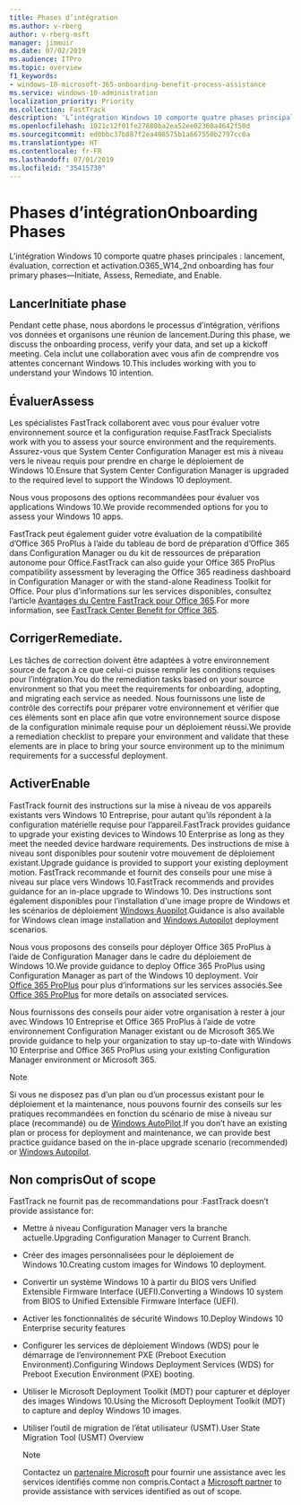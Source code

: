 ```yaml
---
title: Phases d’intégration
ms.author: v-rberg
author: v-rberg-msft
manager: jimmuir
ms.date: 07/02/2019
ms.audience: ITPro
ms.topic: overview
f1_keywords:
- windows-10-microsoft-365-onboarding-benefit-process-assistance
ms.service: windows-10-administration
localization_priority: Priority
ms.collection: FastTrack
description: 'L’intégration Windows 10 comporte quatre phases principales : lancement, évaluation, correction et activation.'
ms.openlocfilehash: 1021c12f01fe27880ba2ea52ee02360a4642f50d
ms.sourcegitcommit: ed0bbc37b887f2ea408575b1a667550b2797cc0a
ms.translationtype: HT
ms.contentlocale: fr-FR
ms.lasthandoff: 07/01/2019
ms.locfileid: "35415730"
---
```

# <a name="onboarding-phases"></a><span data-ttu-id="8115d-103">Phases d’intégration</span><span class="sxs-lookup"><span data-stu-id="8115d-103">Onboarding Phases</span></span>

<span data-ttu-id="8115d-104">L’intégration Windows 10 comporte quatre phases principales : lancement, évaluation, correction et activation.</span><span class="sxs-lookup"><span data-stu-id="8115d-104">O365_W14_2nd onboarding has four primary phases—Initiate, Assess, Remediate, and Enable.</span></span>

## <a name="initiate"></a><span data-ttu-id="8115d-105">Lancer</span><span class="sxs-lookup"><span data-stu-id="8115d-105">Initiate phase</span></span>

<span data-ttu-id="8115d-106">Pendant cette phase, nous abordons le processus d’intégration, vérifions vos données et organisons une réunion de lancement.</span><span class="sxs-lookup"><span data-stu-id="8115d-106">During this phase, we discuss the onboarding process, verify your data, and set up a kickoff meeting.</span></span> <span data-ttu-id="8115d-107">Cela inclut une collaboration avec vous afin de comprendre vos attentes concernant Windows 10.</span><span class="sxs-lookup"><span data-stu-id="8115d-107">This includes working with you to understand your Windows 10 intention.</span></span>

## <a name="assess"></a><span data-ttu-id="8115d-108">Évaluer</span><span class="sxs-lookup"><span data-stu-id="8115d-108">Assess</span></span>

<span data-ttu-id="8115d-109">Les spécialistes FastTrack collaborent avec vous pour évaluer votre environnement source et la configuration requise.</span><span class="sxs-lookup"><span data-stu-id="8115d-109">FastTrack Specialists work with you to assess your source environment and the requirements.</span></span> <span data-ttu-id="8115d-110">Assurez-vous que System Center Configuration Manager est mis à niveau vers le niveau requis pour prendre en charge le déploiement de Windows 10.</span><span class="sxs-lookup"><span data-stu-id="8115d-110">Ensure that System Center Configuration Manager is upgraded to the required level to support the Windows 10 deployment.</span></span> 

<span data-ttu-id="8115d-111">Nous vous proposons des options recommandées pour évaluer vos applications Windows 10.</span><span class="sxs-lookup"><span data-stu-id="8115d-111">We provide recommended options for you to assess your Windows 10 apps.</span></span>

<span data-ttu-id="8115d-112">FastTrack peut également guider votre évaluation de la compatibilité d’Office 365 ProPlus à l’aide du tableau de bord de préparation d’Office 365 dans Configuration Manager ou du kit de ressources de préparation autonome pour Office.</span><span class="sxs-lookup"><span data-stu-id="8115d-112">FastTrack can also guide your Office 365 ProPlus compatibility assessment by leveraging the Office 365 readiness dashboard in Configuration Manager or with the stand-alone Readiness Toolkit for Office.</span></span> <span data-ttu-id="8115d-113">Pour plus d’informations sur les services disponibles, consultez l’article [Avantages du Centre FastTrack pour Office 365](O365-fasttrack-benefit-for-office-365.md).</span><span class="sxs-lookup"><span data-stu-id="8115d-113">For more information, see [FastTrack Center Benefit for Office 365](O365-fasttrack-benefit-for-office-365.md).</span></span> 

## <a name="remediate"></a><span data-ttu-id="8115d-114">Corriger</span><span class="sxs-lookup"><span data-stu-id="8115d-114">Remediate.</span></span>

<span data-ttu-id="8115d-115">Les tâches de correction doivent être adaptées à votre environnement source de façon à ce que celui-ci puisse remplir les conditions requises pour l’intégration.</span><span class="sxs-lookup"><span data-stu-id="8115d-115">You do the remediation tasks based on your source environment so that you meet the requirements for onboarding, adopting, and migrating each service as needed.</span></span> <span data-ttu-id="8115d-116">Nous fournissons une liste de contrôle des correctifs pour préparer votre environnement et vérifier que ces éléments sont en place afin que votre environnement source dispose de la configuration minimale requise pour un déploiement réussi.</span><span class="sxs-lookup"><span data-stu-id="8115d-116">We provide a remediation checklist to prepare your environment and validate that these elements are in place to bring your source environment up to the minimum requirements for a successful deployment.</span></span> 

## <a name="enable"></a><span data-ttu-id="8115d-117">Activer</span><span class="sxs-lookup"><span data-stu-id="8115d-117">Enable</span></span>

<span data-ttu-id="8115d-118">FastTrack fournit des instructions sur la mise à niveau de vos appareils existants vers Windows 10 Entreprise, pour autant qu’ils répondent à la configuration matérielle requise pour l’appareil.</span><span class="sxs-lookup"><span data-stu-id="8115d-118">FastTrack provides guidance to upgrade your existing devices to Windows 10 Enterprise as long as they meet the needed device hardware requirements.</span></span> <span data-ttu-id="8115d-119">Des instructions de mise à niveau sont disponibles pour soutenir votre mouvement de déploiement existant.</span><span class="sxs-lookup"><span data-stu-id="8115d-119">Upgrade guidance is provided to support your existing deployment motion.</span></span> <span data-ttu-id="8115d-120">FastTrack recommande et fournit des conseils pour une mise à niveau sur place vers Windows 10.</span><span class="sxs-lookup"><span data-stu-id="8115d-120">FastTrack recommends and provides guidance for an in-place upgrade to Windows 10.</span></span> <span data-ttu-id="8115d-121">Des instructions sont également disponibles pour l’installation d'une image propre de Windows et les scénarios de déploiement [Windows Auopilot](EMS-onboarding-phases.md#windows-autopilot).</span><span class="sxs-lookup"><span data-stu-id="8115d-121">Guidance is also available for Windows clean image installation and [Windows Autopilot](EMS-onboarding-phases.md#windows-autopilot) deployment scenarios.</span></span> 

<span data-ttu-id="8115d-122">Nous vous proposons des conseils pour déployer Office 365 ProPlus à l’aide de Configuration Manager dans le cadre du déploiement de Windows 10.</span><span class="sxs-lookup"><span data-stu-id="8115d-122">We provide guidance to deploy Office 365 ProPlus using Configuration Manager as part of the Windows 10 deployment.</span></span> <span data-ttu-id="8115d-123">Voir [Office 365 ProPlus](O365-onboarding-and-migration.md#office-365-proplus) pour plus d’informations sur les services associés.</span><span class="sxs-lookup"><span data-stu-id="8115d-123">See [Office 365 ProPlus](O365-onboarding-and-migration.md#office-365-proplus) for more details on associated services.</span></span>

<span data-ttu-id="8115d-124">Nous fournissons des conseils pour aider votre organisation à rester à jour avec Windows 10 Entreprise et Office 365 ProPlus à l’aide de votre environnement Configuration Manager existant ou de Microsoft 365.</span><span class="sxs-lookup"><span data-stu-id="8115d-124">We provide guidance to help your organization to stay up-to-date with Windows 10 Enterprise and Office 365 ProPlus using your existing Configuration Manager environment or Microsoft 365.</span></span>

> [!NOTE]
> <span data-ttu-id="8115d-125">Si vous ne disposez pas d’un plan ou d’un processus existant pour le déploiement et la maintenance, nous pouvons fournir des conseils sur les pratiques recommandées en fonction du scénario de mise à niveau sur place (recommandé) ou de [Windows AutoPilot](EMS-onboarding-phases.md#windows-autopilot).</span><span class="sxs-lookup"><span data-stu-id="8115d-125">If you don’t have an existing plan or process for deployment and maintenance, we can provide best practice guidance based on the in-place upgrade scenario (recommended) or [Windows Autopilot](EMS-onboarding-phases.md#windows-autopilot).</span></span>

## <a name="out-of-scope"></a><span data-ttu-id="8115d-126">Non compris</span><span class="sxs-lookup"><span data-stu-id="8115d-126">Out of scope</span></span>

<span data-ttu-id="8115d-127">FastTrack ne fournit pas de recommandations pour :</span><span class="sxs-lookup"><span data-stu-id="8115d-127">FastTrack doesn’t provide assistance for:</span></span>

- <span data-ttu-id="8115d-128">Mettre à niveau Configuration Manager vers la branche actuelle.</span><span class="sxs-lookup"><span data-stu-id="8115d-128">Upgrading Configuration Manager to Current Branch.</span></span>
- <span data-ttu-id="8115d-129">Créer des images personnalisées pour le déploiement de Windows 10.</span><span class="sxs-lookup"><span data-stu-id="8115d-129">Creating custom images for Windows 10 deployment.</span></span>
- <span data-ttu-id="8115d-130">Convertir un système Windows 10 à partir du BIOS vers Unified Extensible Firmware Interface (UEFI).</span><span class="sxs-lookup"><span data-stu-id="8115d-130">Converting a Windows 10 system from BIOS to Unified Extensible Firmware Interface (UEFI).</span></span>
- <span data-ttu-id="8115d-131">Activer les fonctionnalités de sécurité Windows 10.</span><span class="sxs-lookup"><span data-stu-id="8115d-131">Deploy Windows 10 Enterprise security features</span></span> 
- <span data-ttu-id="8115d-132">Configurer les services de déploiement Windows (WDS) pour le démarrage de l’environnement PXE (Preboot Execution Environment).</span><span class="sxs-lookup"><span data-stu-id="8115d-132">Configuring Windows Deployment Services (WDS) for Preboot Execution Environment (PXE) booting.</span></span>
- <span data-ttu-id="8115d-133">Utiliser le Microsoft Deployment Toolkit (MDT) pour capturer et déployer des images Windows 10.</span><span class="sxs-lookup"><span data-stu-id="8115d-133">Using the Microsoft Deployment Toolkit (MDT) to capture and deploy Windows 10 images.</span></span>
- <span data-ttu-id="8115d-134">Utiliser l’outil de migration de l’état utilisateur (USMT).</span><span class="sxs-lookup"><span data-stu-id="8115d-134">User State Migration Tool (USMT) Overview</span></span>

  > [!NOTE]
  > <span data-ttu-id="8115d-135">Contactez un [partenaire Microsoft](https://go.microsoft.com/fwlink/?linkid=2080150) pour fournir une assistance avec les services identifiés comme non compris.</span><span class="sxs-lookup"><span data-stu-id="8115d-135">Contact a [Microsoft partner](https://go.microsoft.com/fwlink/?linkid=2080150) to provide assistance with services identified as out of scope.</span></span>

 
